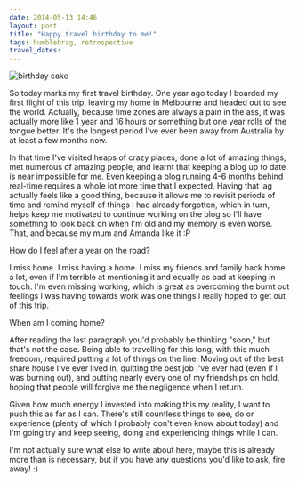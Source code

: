 ```yaml
---
date: 2014-05-13 14:46
layout: post
title: "Happy travel birthday to me!"
tags: humblebrag, retrospective
travel_dates: 
---
```


<p class="flickr-image-container"><span class="polaroid"><img src="/images/first-birthday-cake.jpg" alt="birthday cake" class="img-responsive"></span></p>

So today marks my first travel birthday. One year ago today I boarded my first
flight of this trip, leaving my home in Melbourne and headed out to see the
world. Actually, because time zones are always a pain in the ass, it was
actually more like 1 year and 16 hours or something but one year rolls of the
tongue better. It's the longest period I've ever been away from Australia by at
least a few months now.

<!-- more -->

In that time I've visited heaps of crazy places, done a lot of amazing things,
met numerous of amazing people, and learnt that keeping a blog up to date is
near impossible for me. Even keeping a blog running 4-6 months behind real-time
requires a whole lot more time that I expected. Having that lag actually feels
like a good thing, because it allows me to revisit periods of time and remind
myself of things I had already forgotten, which in turn, helps keep me motivated
to continue working on the blog so I'll have something to look back on when I'm
old and my memory is even worse. That, and because my mum and Amanda like it :P

How do I feel after a year on the road?

I miss home. I miss having a home. I miss my friends and family back home a lot,
even if I'm terrible at mentioning it and equally as bad at keeping in touch.
I'm even missing working, which is great as overcoming the burnt out feelings I
was having towards work was one things I really hoped to get out of this trip.

When am I coming home?

After reading the last paragraph you'd probably be thinking "soon," but that's
not the case. Being able to travelling for this long, with this much freedom,
required putting a lot of things on the line: Moving out of the best share house
I've ever lived in, quitting the best job I've ever had (even if I was burning
out), and putting nearly every one of my friendships on hold, hoping that people
will forgive me the negligence when I return.

Given how much energy I invested into making this my reality, I want to push this
as far as I can. There's still countless things to see, do or experience (plenty
of which I probably don't even know about today) and I'm going try and keep
seeing, doing and experiencing things while I can.

I'm not actually sure what else to write about here, maybe this is already more
than is necessary, but if you have any questions you'd like to ask, fire away!
:)
